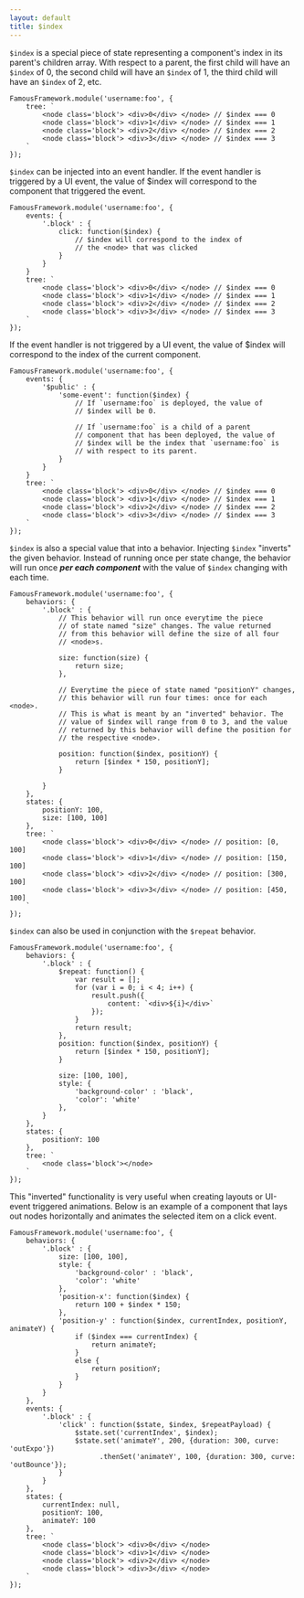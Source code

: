 ```yaml
---
layout: default
title: $index
---
```


`$index` is a special piece of state representing a component's index in its parent's children array. With respect to a parent, the first child will have an `$index` of 0, the second child will have an `$index` of 1, the third child will have an `$index` of 2, etc.

```
FamousFramework.module('username:foo', {
    tree: `
        <node class='block'> <div>0</div> </node> // $index === 0
        <node class='block'> <div>1</div> </node> // $index === 1
        <node class='block'> <div>2</div> </node> // $index === 2
        <node class='block'> <div>3</div> </node> // $index === 3
    `
});
```

`$index` can be injected into an event handler. If the event handler is triggered by a UI event, the value of $index will correspond to the component that triggered the event.

```
FamousFramework.module('username:foo', {
    events: {
        '.block' : {
            click: function($index) {
                // $index will correspond to the index of
                // the <node> that was clicked
            }
        }
    }
    tree: `
        <node class='block'> <div>0</div> </node> // $index === 0
        <node class='block'> <div>1</div> </node> // $index === 1
        <node class='block'> <div>2</div> </node> // $index === 2
        <node class='block'> <div>3</div> </node> // $index === 3
    `
});
```

If the event handler is not triggered by a UI event, the value of $index will correspond to the index of the current component.

```
FamousFramework.module('username:foo', {
    events: {
        '$public' : {
            'some-event': function($index) {
                // If `username:foo` is deployed, the value of
                // $index will be 0.
                
                // If `username:foo` is a child of a parent
                // component that has been deployed, the value of
                // $index will be the index that `username:foo` is
                // with respect to its parent.
            }
        }
    }
    tree: `
        <node class='block'> <div>0</div> </node> // $index === 0
        <node class='block'> <div>1</div> </node> // $index === 1
        <node class='block'> <div>2</div> </node> // $index === 2
        <node class='block'> <div>3</div> </node> // $index === 3
    `
});
```

`$index` is also a special value that into a behavior. Injecting `$index` "inverts" the given behavior. Instead of running once per state change, the behavior will run once ___per each component___ with the value of `$index` changing with each time.

```
FamousFramework.module('username:foo', {
    behaviors: {
        '.block' : {
            // This behavior will run once everytime the piece
            // of state named "size" changes. The value returned
            // from this behavior will define the size of all four
            // <node>s.
            
            size: function(size) {
                return size;
            },
            
            // Everytime the piece of state named "positionY" changes,
            // this behavior will run four times: once for each <node>.
            // This is what is meant by an "inverted" behavior. The
            // value of $index will range from 0 to 3, and the value 
            // returned by this behavior will define the position for
            // the respective <node>.
            
            position: function($index, positionY) {
                return [$index * 150, positionY];
            }
            
        }
    },
    states: {
        positionY: 100,
        size: [100, 100]
    },
    tree: `
        <node class='block'> <div>0</div> </node> // position: [0, 100]
        <node class='block'> <div>1</div> </node> // position: [150, 100]
        <node class='block'> <div>2</div> </node> // position: [300, 100]
        <node class='block'> <div>3</div> </node> // position: [450, 100]
    `
});
```

`$index` can also be used in conjunction with the `$repeat` behavior.

```
FamousFramework.module('username:foo', {
    behaviors: {
        '.block' : {
            $repeat: function() {
                var result = [];
                for (var i = 0; i < 4; i++) {
                    result.push({
                        content: `<div>${i}</div>`
                    });
                }
                return result;
            },
            position: function($index, positionY) {
                return [$index * 150, positionY];
            }

            size: [100, 100],
            style: {
                'background-color' : 'black',
                'color': 'white'
            },
        }
    },
    states: {
        positionY: 100
    },
    tree: `
        <node class='block'></node>
    `
});
```

This "inverted" functionality is very useful when creating layouts or UI-event triggered animations. Below is an example of a component that lays out nodes horizontally and animates the selected item on a click event.

```
FamousFramework.module('username:foo', {
    behaviors: {
        '.block' : {
            size: [100, 100],
            style: {
                'background-color' : 'black',
                'color': 'white'
            },
            'position-x': function($index) {
                return 100 + $index * 150;
            },
            'position-y' : function($index, currentIndex, positionY, animateY) {
                if ($index === currentIndex) {
                    return animateY;
                }
                else {
                    return positionY;
                }
            }
        }
    },
    events: {
        '.block' : {
            'click' : function($state, $index, $repeatPayload) {
                $state.set('currentIndex', $index);
                $state.set('animateY', 200, {duration: 300, curve: 'outExpo'})
                      .thenSet('animateY', 100, {duration: 300, curve: 'outBounce'});
            }
        }
    },
    states: {
        currentIndex: null,
        positionY: 100,
        animateY: 100
    },
    tree: `
        <node class='block'> <div>0</div> </node>
        <node class='block'> <div>1</div> </node>
        <node class='block'> <div>2</div> </node>
        <node class='block'> <div>3</div> </node>
    `
});
```
